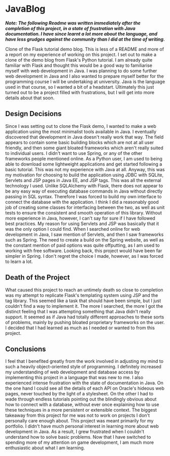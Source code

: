 # JavaBlog
***Note: The following Readme was written immediately after the completion of this project, in a state of frustration with Java documentation. I have since learnt a lot more about the language, and have less grudges against the community than I did at the time of writing.***

Clone of the Flask tutorial demo blog. This is less of a README and more of a report on my experience of working on this project.
I set out to make a clone of the demo blog from Flask's Python tutorial. I am already quite familiar with Flask and thought this would be a good way to familiarise myself with web development in Java. I was planning to do some further web development in Java and I also wanted to prepare myself better for the programming course I will be undertaking at university. Java is the language used in that course, so I wanted a bit of a headstart.
Ultimately this just turned out to be a project filled with frustrations, but I will get into more details about that soon.
## Design Decisions
Since I was setting out to clone the Flask demo, I wanted to make a web application using the most minimalist tools available in Java. I eventually discovered that development in Java doesn't really work that way. The field appears to contain some basic building blocks which are not at all user friendly, and then some giant bloated frameworks which aren't really suited to individual users. I didn't want to use Spring, or any of the other frameworks people mentioned online. As a Python user, I am used to being able to download some lightweight applications and get started following a basic tutorial. This was not my experience with Java at all.
Anyway, this was my motivation for choosing to build the application using JDBC with SQLite, Servlets and JSP pages in Java EE, and JSP tags. This was all the external technology I used. Unlike SQLAlchemy with Flask, there does not appear to be any easy way of executing database commands in Java without directly passing in SQL syntax. Therefore I was forced to build my own interface to connect the database with the application. I think I did a reasonably good job of creating some classes for interfacing between the two, as well as unit tests to ensure the consistent and smooth operation of this library. Without more experience in Java, however, I can't say for sure if I have followed best practices.
My reason for using Servlets and JSP was basically that it was the only option I could find. When I searched online for web development in Java, I saw mention of Servlets, and then I saw frameworks such as Spring. The need to create a build on the Spring website, as well as the constant mention of paid options was quite offputting, as I am used to working with free software. Looking back, this project would have been far simpler in Spring. I don't regret the choice I made, however, as I was forced to learn a lot.
## Death of the Project
What caused this project to reach an untimely death so close to completion was my attempt to replicate Flask's templating system using JSP and the tag library. This seemed like a task that should have been simple, but I just couldn't find a way to implement it. The more I searched, the more I got the distinct feeling that I was attempting something that Java didn't really support. It seemed as if Java had totally different approaches to these sorts of problems, mainly by pushing bloated proprietary frameworks on the user. I decided that I had learned as much as I needed or wanted to from this project.
## Conclusions
I feel that I benefited greatly from the work involved in adjusting my mind to such a heavily object-oriented style of programming. I definitely increased my understanding of web development and database access by implementing this project in a language that was new to me. I also experienced intense frustration with the state of documentation in Java. On the one hand I could see all the details of each API on Oracle's hideous web pages, never touched by the light of a stylesheet. On the other I had to wade through endless tutorials pointing out the blindingly obvious about how to connect with a database, without ever once explaining how to use these techniques in a more persistent or extensible context.
The biggest takeaway from this project for me was not to work on projects I don't personally care enough about. This project was meant primarily for my portfolio. I didn't have much personal interest in learning more about web development in Java. As a result, I grew frustrated when I couldn't understand how to solve basic problems. Now that I have switched to spending more of my attention on game development, I am much more enthusiastic about what I am learning.
